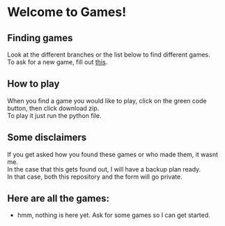 # Welcome to Games!
## Finding games
Look at the different branches or the list below to find different games.  
To ask for a new game, fill out [this](https://forms.gle/9MbKGM7LdwFmxyEd6).

## How to play
When you find a game you would like to play, click on the green code button, then click download zip.  
To play it just run the python file.

## Some disclaimers
If you get asked how you found these games or who made them, it wasnt me.  
In the case that this gets found out, I will have a backup plan ready.  
In that case, both this repository and the form will go private.

## Here are all the games:
- hmm, nothing is here yet. Ask for some games so I can get started.